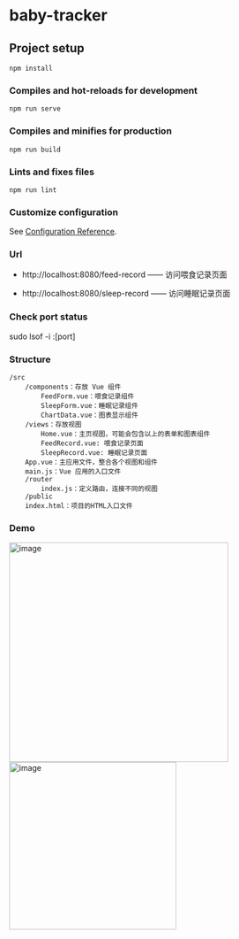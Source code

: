 # baby-tracker

## Project setup
```
npm install
```

### Compiles and hot-reloads for development
```
npm run serve
```

### Compiles and minifies for production
```
npm run build
```

### Lints and fixes files
```
npm run lint
```

### Customize configuration
See [Configuration Reference](https://cli.vuejs.org/config/).

### Url

- http://localhost:8080/feed-record —— 访问喂食记录页面

- http://localhost:8080/sleep-record —— 访问睡眠记录页面

### Check port status
sudo lsof -i :[port]

### Structure
```
/src
	/components：存放 Vue 组件
		FeedForm.vue：喂食记录组件
		SleepForm.vue：睡眠记录组件
		ChartData.vue：图表显示组件
	/views：存放视图
		Home.vue：主页视图，可能会包含以上的表单和图表组件
		FeedRecord.vue: 喂食记录页面
		SleepRecord.vue: 睡眠记录页面
	App.vue：主应用文件，整合各个视图和组件
	main.js：Vue 应用的入口文件
	/router
		index.js：定义路由，连接不同的视图
	/public
	index.html：项目的HTML入口文件
```

### Demo

<img width="397" alt="image" src="https://github.com/ZH1995/baby-tracker/assets/16255718/d861dd79-70af-410d-85d2-e9907945c6b6">

<img width="303" alt="image" src="https://github.com/ZH1995/baby-tracker/assets/16255718/c3fb9d1b-4072-44e0-84b9-bdb6422950fc">


